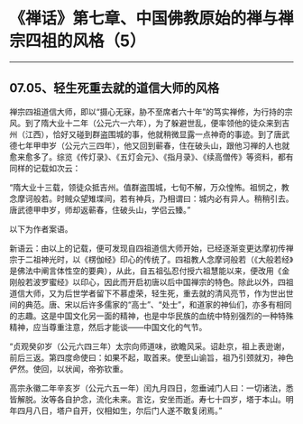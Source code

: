 # 《禅话》第七章、中国佛教原始的禅与禅宗四祖的风格（5）

------

## 07.05、轻生死重去就的道信大师的风格

禅宗四祖道信大师，即以“摄心无寐，胁不至席者六十年”的笃实禅修，为行持的宗风。到了隋大业十二年（公元六一六年），为了躲避世乱，便率领他的徒众来到吉州（江西），恰好又碰到群盗围城的事，他就稍微显露一点神奇的事迹。到了唐武德七年甲申岁（公元六三四年），他又回到蕲春，住在破头山，跟他习禅的人也就愈来愈多了。综览《传灯录》、《五灯会元》、《指月录》、《续高僧传》等资料，都有同样的记载如次云：

“隋大业十三载，领徒众抵吉州。值群盗围城，七旬不解，万众惶怖。祖悯之，教念摩诃般若。时贼众望雉堞间，若有神兵，乃相谓曰：城内必有异人。稍稍引去。唐武德甲申岁，师却返蕲春，住破头山，学侣云臻。”

以下为作者案语。

新语云：由以上的记载，便可发现自四祖道信大师开始，已经逐渐变更达摩初传禅宗于二祖神光时，以《楞伽经》印心的传统了。四祖教人念摩诃般若（《大般若经》是佛法中阐言体性空的要典），从此，自五祖弘忍付授六祖慧能以来，便改用《金刚般若波罗蜜经》以印心，因此而开启初唐以后中国禅宗的特色。除此以外，四祖道信大师，又为后世学者留下不慕虚荣，轻生死，重去就的清风亮节，作为世出世间的典范。唐、宋以后许多儒家的“高士”、“处士”，和道家的神仙们，亦多有相同的志趣。这是中国文化另一面的精神，也是中华民族的血统中特别强烈的一种特殊精神，应当尊重注意，然后才能谈——中国文化的气节。

“贞观癸卯岁（公元六四三年）太宗向师道味，欲瞻风采。诏赴京，祖上表逊谢，前后三返。第四度命使曰：如果不起，取首来。使至山谕旨，祖乃引颈就刃，神色俨然。使回，以状闻，帝弥钦重。

高宗永徽二年辛亥岁（公元六五一年）闰九月四日，忽垂诫门人曰：一切诸法，悉皆解脱。汝等各自护念，流化未来。言讫，安坐而逝。寿七十四岁，塔于本山。明年四月八日，塔户自开，仪相如生，尔后门人遂不敢复闭焉。”

